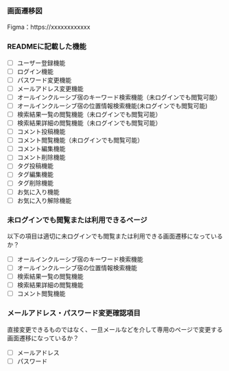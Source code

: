### 画面遷移図
Figma：https://xxxxxxxxxxxx

### READMEに記載した機能
- [ ] ユーザー登録機能
- [ ] ログイン機能
- [ ] パスワード変更機能
- [ ] メールアドレス変更機能
- [ ] オールインクルーシブ宿のキーワード検索機能（未ログインでも閲覧可能）
- [ ] オールインクルーシブ宿の位置情報検索機能(未ログインでも閲覧可能)
- [ ] 検索結果一覧の閲覧機能（未ログインでも閲覧可能）
- [ ] 検索結果詳細の閲覧機能（未ログインでも閲覧可能）
- [ ] コメント投稿機能
- [ ] コメント閲覧機能（未ログインでも閲覧可能）
- [ ] コメント編集機能
- [ ] コメント削除機能
- [ ] タグ投稿機能
- [ ] タグ編集機能
- [ ] タグ削除機能
- [ ] お気に入り機能
- [ ] お気に入り解除機能

### 未ログインでも閲覧または利用できるページ
以下の項目は適切に未ログインでも閲覧または利用できる画面遷移になっているか？
- [ ] オールインクルーシブ宿のキーワード検索機能
- [ ] オールインクルーシブ宿の位置情報検索機能
- [ ] 検索結果一覧の閲覧機能
- [ ] 検索結果詳細の閲覧機能
- [ ] コメント閲覧機能

### メールアドレス・パスワード変更確認項目
直接変更できるものではなく、一旦メールなどを介して専用のページで変更する画面遷移になっているか？
- [ ] メールアドレス
- [ ] パスワード
